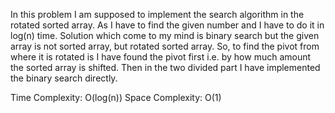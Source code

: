 In this problem I am supposed to implement the search algorithm in the rotated sorted array. As I have to find the given number and I have to do it in log(n) time.
Solution which come to my mind is binary search but the given array is not sorted array, but rotated sorted array. So, to find the pivot from where it is rotated is I have found the pivot first i.e. by how much amount the sorted array is shifted.
Then in the two divided part I have implemented the binary search directly.

Time Complexity: O(log(n))
Space Complexity: O(1)
